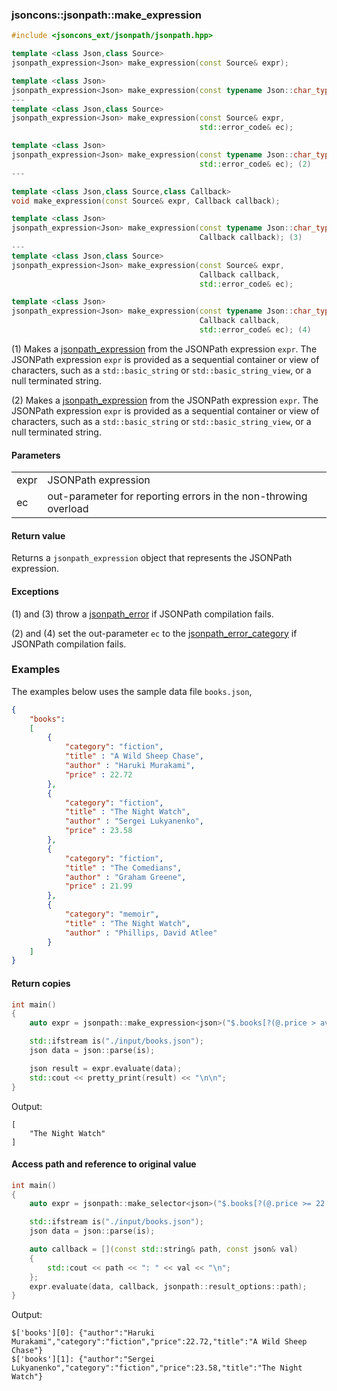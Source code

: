 ### jsoncons::jsonpath::make_expression

```c++
#include <jsoncons_ext/jsonpath/jsonpath.hpp>

template <class Json,class Source>
jsonpath_expression<Json> make_expression(const Source& expr); 

template <class Json>
jsonpath_expression<Json> make_expression(const typename Json::char_type* expr); (1)
---
template <class Json,class Source>
jsonpath_expression<Json> make_expression(const Source& expr,
                                          std::error_code& ec); 

template <class Json>
jsonpath_expression<Json> make_expression(const typename Json::char_type* expr,
                                          std::error_code& ec); (2)
---

template <class Json,class Source,class Callback>
void make_expression(const Source& expr, Callback callback); 

template <class Json>
jsonpath_expression<Json> make_expression(const typename Json::char_type* expr,
                                          Callback callback); (3)
---
template <class Json,class Source>
jsonpath_expression<Json> make_expression(const Source& expr,
                                          Callback callback,
                                          std::error_code& ec); 

template <class Json>
jsonpath_expression<Json> make_expression(const typename Json::char_type* expr,
                                          Callback callback,                                           
                                          std::error_code& ec); (4)
```

(1) Makes a [jsonpath_expression](jsonpath_expression.md) from the JSONPath expression `expr`.
The JSONPath expression `expr` is provided as a sequential container or view of characters, 
such as a `std::basic_string` or `std::basic_string_view`, or a null terminated string.

(2) Makes a [jsonpath_expression](jsonpath_expression.md) from the JSONPath expression `expr`.
The JSONPath expression `expr` is provided as a sequential container or view of characters, 
such as a `std::basic_string` or `std::basic_string_view`, or a null terminated string.

#### Parameters

<table>
  <tr>
    <td>expr</td>
    <td>JSONPath expression</td> 
  </tr>
  <tr>
    <td>ec</td>
    <td>out-parameter for reporting errors in the non-throwing overload</td> 
  </tr>
</table>

#### Return value

Returns a `jsonpath_expression` object that represents the JSONPath expression.

#### Exceptions

(1) and (3) throw a [jsonpath_error](jsonpath_error.md) if JSONPath compilation fails.

(2) and (4) set the out-parameter `ec` to the [jsonpath_error_category](jsonpath_errc.md) if JSONPath compilation fails. 

### Examples

The examples below uses the sample data file `books.json`, 

```json
{
    "books":
    [
        {
            "category": "fiction",
            "title" : "A Wild Sheep Chase",
            "author" : "Haruki Murakami",
            "price" : 22.72
        },
        {
            "category": "fiction",
            "title" : "The Night Watch",
            "author" : "Sergei Lukyanenko",
            "price" : 23.58
        },
        {
            "category": "fiction",
            "title" : "The Comedians",
            "author" : "Graham Greene",
            "price" : 21.99
        },
        {
            "category": "memoir",
            "title" : "The Night Watch",
            "author" : "Phillips, David Atlee"
        }
    ]
}
```

#### Return copies

```c++
int main()
{
    auto expr = jsonpath::make_expression<json>("$.books[?(@.price > avg($.books[*].price))].title");

    std::ifstream is("./input/books.json");
    json data = json::parse(is);

    json result = expr.evaluate(data);
    std::cout << pretty_print(result) << "\n\n";
}
```
Output:
```
[
    "The Night Watch"
]
```

#### Access path and reference to original value

```c++
int main()
{
    auto expr = jsonpath::make_selector<json>("$.books[?(@.price >= 22.0)]");

    std::ifstream is("./input/books.json");
    json data = json::parse(is);

    auto callback = [](const std::string& path, const json& val)
    {
        std::cout << path << ": " << val << "\n";
    };
    expr.evaluate(data, callback, jsonpath::result_options::path);
}
```
Output:
```
$['books'][0]: {"author":"Haruki Murakami","category":"fiction","price":22.72,"title":"A Wild Sheep Chase"}
$['books'][1]: {"author":"Sergei Lukyanenko","category":"fiction","price":23.58,"title":"The Night Watch"}
```
